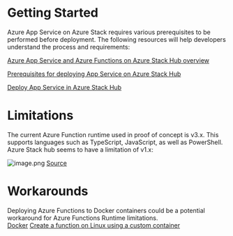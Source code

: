 # Getting Started
Azure App Service on Azure Stack requires various prerequisites to be performed before deployment.  The following resources will help developers understand the process and requirements:

[Azure App Service and Azure Functions on Azure Stack Hub overview](https://docs.microsoft.com/en-us/azure-stack/operator/azure-stack-app-service-overview?view=azs-2102)

[Prerequisites for deploying App Service on Azure Stack Hub](https://docs.microsoft.com/en-us/azure-stack/operator/azure-stack-app-service-before-you-get-started?view=azs-2102&pivots=state-connected)

[Deploy App Service in Azure Stack Hub](https://docs.microsoft.com/en-us/azure-stack/operator/azure-stack-app-service-deploy?view=azs-2102&pivots=state-connected)

# Limitations
The current Azure Function runtime used in proof of concept is v3.x.  This supports languages such as TypeScript, JavaScript, as well as PowerShell.  Azure Stack hub seems to have a limitation of v1.x:

![image.png](/.attachments/image-3b461cf7-d666-4c12-89cb-7c1a92c20ed6.png)
[Source](https://docs.microsoft.com/en-us/azure/azure-functions/functions-versions?tabs=csharp%2Cv4#languages)

# Workarounds
Deploying Azure Functions to Docker containers could be a potential workaround for Azure Functions Runtime limitations.  
[Docker](https://docs.docker.com/cloud/aci-integration/)
[Create a function on Linux using a custom container](https://docs.microsoft.com/en-us/azure/azure-functions/functions-create-function-linux-custom-image?tabs=in-process%2Cbash%2Cazure-cli&pivots=programming-language-typescript)